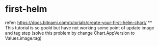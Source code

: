 # first-helm

refer: https://docs.bitnami.com/tutorials/create-your-first-helm-chart/
** This tutorial is so goold but have not working some point of update image and tag step  (solve this problem by change Chart.AppVersion to Values.image.tag) 
